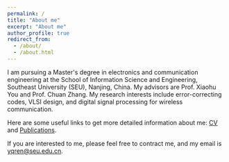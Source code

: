 ```yaml
---
permalink: /
title: "About me"
excerpt: "About me"
author_profile: true
redirect_from: 
  - /about/
  - /about.html
---
```

I am pursuing a Master's degree in electronics and communication engineering at the School of Information Science and Engineering, Southeast University (SEU), Nanjing, China. My advisors are Prof. Xiaohu You and Prof. Chuan Zhang. My research interests include error-correcting codes, VLSI design, and digital signal processing for wireless communication.

Here are some useful links to get more detailed information about me: [CV](https://yq-ren.github.io/files/CV_yqren_2020.pdf) and [Publications](https://yq-ren.github.io/publications/). 

If you are interested to me, please feel free to contract me, and my email is yqren@seu.edu.cn. 


